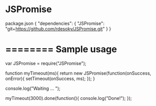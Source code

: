 JSPromise
=========
package.json
{
  "dependencies": {
    "JSPromise": "git+https://github.com/rdesoky/JSPromise.git"
  }
}

========
Sample usage
========

var JSPromise = require("JSPromise");

function myTimeout(ms){
    return new JSPromise(function(onSuccess, onError){
       setTimeout(onSuccess, ms);
    });
}

console.log("Waiting ... ");

myTimeout(3000).done(function(){
   console.log("Done!");
});

